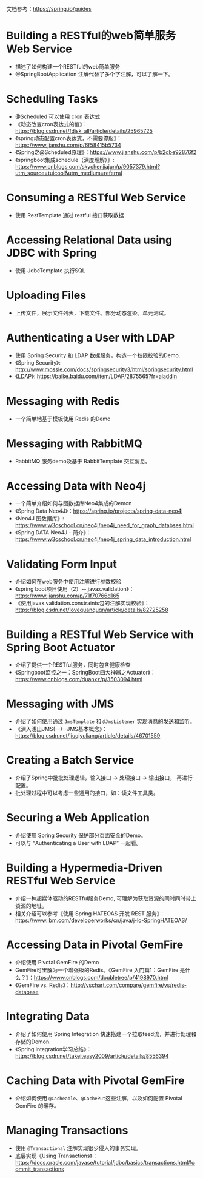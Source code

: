 文档参考：https://spring.io/guides

# Building a RESTful的web简单服务 Web Service
* 描述了如何构建一个RESTful的web简单服务
*  @SpringBootApplication 注解代替了多个字注解，可以了解一下。

# Scheduling Tasks
* @Scheduled  可以使用 cron 表达式
* 《动态改变cron表达式的值》：https://blog.csdn.net/fdisk_all/article/details/25965725
* 《spring动态配置cron表达式，不需要停服》：https://www.jianshu.com/p/6f58415b5734
* 《Spring之@Scheduled原理》：https://www.jianshu.com/p/b2dbe92876f2
* 《springboot集成schedule（深度理解）》: https://www.cnblogs.com/skychenjiajun/p/9057379.html?utm_source=tuicool&utm_medium=referral

# Consuming a RESTful Web Service
* 使用 RestTemplate 通过 restful 接口获取数据

# Accessing Relational Data using JDBC with Spring
* 使用 JdbcTemplate 执行SQL

# Uploading Files
* 上传文件，展示文件列表，下载文件。部分动态渲染。单元测试。

# Authenticating a User with LDAP
* 使用 Spring Security 和 LDAP 数据服务，构造一个权限校验的Demo.
* 《Spring Security》: http://www.mossle.com/docs/springsecurity3/html/springsecurity.html
* 《LDAP》: https://baike.baidu.com/item/LDAP/2875565?fr=aladdin

# Messaging with Redis
* 一个简单地基于模板使用 Redis 的Demo

# Messaging with RabbitMQ
* RabbitMQ 服务demo及基于 RabbitTemplate 交互消息。

# Accessing Data with Neo4j
* 一个简单介绍如何与图数据库Neo4集成的Demon
* 《Spring Data Neo4J》：https://spring.io/projects/spring-data-neo4j
* 《Neo4J 图数据库》: https://www.w3cschool.cn/neo4j/neo4j_need_for_graph_databses.html
* 《Spring DATA Neo4J - 简介》：https://www.w3cschool.cn/neo4j/neo4j_spring_data_introduction.html

# Validating Form Input
* 介绍如何在web服务中使用注解进行参数校验
* 《spring boot项目使用（2）-- javax.validation》：https://www.jianshu.com/p/71f70766d165
* 《使用javax.validation.constraints包的注解实现校验》：https://blog.csdn.net/lovequanquqn/article/details/82725258

# Building a RESTful Web Service with Spring Boot Actuator
* 介绍了提供一个RESTful服务，同时包含健康检查
* 《Springboot监控之一：SpringBoot四大神器之Actuator》：https://www.cnblogs.com/duanxz/p/3503094.html

# Messaging with JMS
* 介绍了如何使用通过 `JmsTemplate` 和 `@JmsListener` 实现消息的发送和监听。
* 《深入浅出JMS(一)--JMS基本概念》：https://blog.csdn.net/jiuqiyuliang/article/details/46701559

# Creating a Batch Service
* 介绍了Spring中批批处理逻辑，输入接口 -> 处理接口 -> 输出接口， 再进行配置。
* 批处理过程中可以考虑一些通用的接口，如：读文件工具类。

# Securing a Web Application
* 介绍使用 Spring Security 保护部分页面安全的Demo。
* 可以与 “Authenticating a User with LDAP” 一起看。

# Building a Hypermedia-Driven RESTful Web Service
* 介绍一种超媒体驱动的RESTful服务Demo, 可理解为获取资源的同时同时带上资源的地址。
* 相关介绍可以参考《使用 Spring HATEOAS 开发 REST 服务》：https://www.ibm.com/developerworks/cn/java/j-lo-SpringHATEOAS/

# Accessing Data in Pivotal GemFire
* 介绍使用 Pivotal GemFire 的Demo
* GemFire可里解为一个增强版的Redis。《GemFire 入门篇1：GemFire 是什么？》：https://www.cnblogs.com/doubletree/p/4198970.html
* 《GemFire vs. Redis》：http://vschart.com/compare/gemfire/vs/redis-database

# Integrating Data
* 介绍了如何使用 Spring Integration 快速搭建一个拉取feed流，并进行处理和存储的Demon.
* 《Spring integration学习总结》：https://blog.csdn.net/takeiteasy2009/article/details/8556394

# Caching Data with Pivotal GemFire
* 介绍如何使用 `@Cacheable`、`@CachePut`这些注解，以及如何配置 Pivotal GemFire 的缓存。

# Managing Transactions
* 使用 `@Transactional` 注解实现很少侵入的事务实现。
* 底层实现《Using Transactions》：https://docs.oracle.com/javase/tutorial/jdbc/basics/transactions.html#commit_transactions
